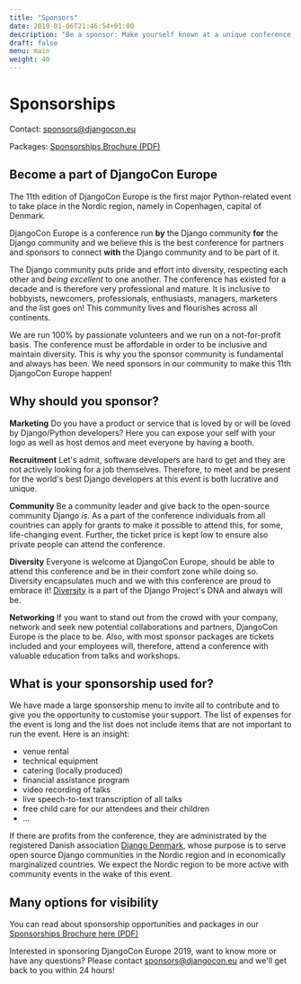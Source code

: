 ```yaml
---
title: "Sponsors"
date: 2019-01-06T21:46:54+01:00
description: "Be a sponsor: Make yourself known at a unique conference, helping to build the Django community and taking part in it."
draft: false
menu: main
weight: 40
---
```


# Sponsorships

Contact: [sponsors@djangocon.eu](mailto:sponsors@djangocon.eu)

Packages: [Sponsorships Brochure (PDF)](/files/DjangoconEUSponsorBrochure2019.pdf)


## Become a part of DjangoCon Europe

The 11th edition of DjangoCon Europe is the first major Python-related event to take place in the Nordic region, namely in Copenhagen, capital of Denmark.

DjangoCon Europe is a conference run **by** the Django community **for** the Django community and we believe this is the best conference for partners and sponsors to connect **with** the Django community and to be part of it.

The Django community puts pride and effort into diversity, respecting each other and *being excellent* to one another. The conference has existed for a decade and is therefore very professional and mature. It is inclusive to hobbyists, newcomers, professionals, enthusiasts, managers, marketers and the list goes on! This community lives and flourishes across all continents.

We are run 100% by passionate volunteers and we run on a not-for-profit basis. The conference must be affordable in order to be inclusive and maintain diversity. This is why you the sponsor community is fundamental and always has been. We need sponsors in our community to make this 11th DjangoCon Europe happen!

## Why should you sponsor?

**Marketing** Do you have a product or service that is loved by or will be loved by Django/Python developers? Here you can expose your self with your logo as well as host demos and meet everyone by having a booth.

**Recruitment** Let's admit, software developers are hard to get and they are not actively looking for a job themselves. Therefore, to meet and be present for the world's best Django developers at this event is both lucrative and unique.

**Community** Be a community leader and give back to the open-source community Django _is_. As a part of the conference individuals from all countries can apply for grants to make it possible to attend this, for some, life-changing event. Further, the ticket price is kept low to ensure also private people can attend the conference.

**Diversity** Everyone is welcome at DjangoCon Europe, should be able to attend this conference and be in their comfort zone while doing so. Diversity encapsulates much and we with this conference are proud to embrace it! [Diversity](https://www.djangoproject.com/diversity/) is a part of the Django Project's DNA and always will be.

**Networking** If you want to stand out from the crowd with your company, network and seek new potential collaborations and partners, DjangoCon Europe is the place to be. Also, with most sponsor packages are tickets included and your employees will, therefore, attend a conference with valuable education from talks and workshops.

## What is your sponsorship used for?

We have made a large sponsorship menu to invite all to contribute and to give you the opportunity to customise your support. The list of expenses for the event is long and the list does not include items that are not important to run the event. Here is an insight:

 * venue rental
 * technical equipment
 * catering (locally produced)
 * financial assistance program
 * video recording of talks
 * live speech-to-text transcription of all talks
 * free child care for our attendees and their children
 * ...

If there are profits from the conference, they are administrated by the registered Danish association [Django Denmark](https://django-denmark.org/), whose purpose is to serve open source Django communities in the Nordic region and in economically marginalized countries. We expect the Nordic region to be more active with community events in the wake of this event.

## Many options for visibility

You can read about sponsorship opportunities and packages in our [Sponsorships Brochure here (PDF)](/files/DjangoconEUSponsorBrochure2019.pdf)

Interested in sponsoring DjangoCon Europe 2019, want to know more or have any questions?
Please contact [sponsors@djangocon.eu](mailto:sponsors@djangocon.eu) and we'll get back to you within 24 hours!
